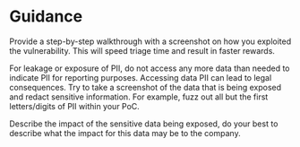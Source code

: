 # Guidance

Provide a step-by-step walkthrough with a screenshot on how you exploited the vulnerability. This will speed triage time and result in faster rewards.

For leakage or exposure of PII, do not access any more data than needed to indicate PII for reporting purposes. Accessing data PII can lead to legal consequences. Try to take a screenshot of the data that is being exposed and redact sensitive information. For example, fuzz out all but the first letters/digits of PII within your PoC.

Describe the impact of the sensitive data being exposed, do your best to describe what the impact for this data may be to the company.
